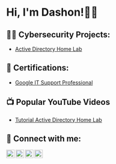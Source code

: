 <h1>Hi, I'm Dashon!👋🏽 

<h2>👨‍💻 Cybersecurity Projects:</h2>


  - [Active Directory Home Lab](https://github.com/CyberJennings/ActiveDirectoryLab)

<h2>📑 Certifications:</h2>

- [Google IT Support Professional](https://coursera.org/verify/professional-cert/QMZLEEY483GJ)

<h2>📺 Popular YouTube Videos</h2>

- [Tutorial Active Directory Home Lab](https://www.youtube.com/watch?v=a83ASGn_V_s)


<h2> 🤳 Connect with me:</h2>

[<img align="left" alt="cyberjennings | YouTube" width="22px" src="https://cdn.jsdelivr.net/npm/simple-icons@v3/icons/youtube.svg" />][youtube]
[<img align="left" alt="cyberjennings | Twitter" width="22px" src="https://cdn.jsdelivr.net/npm/simple-icons@v3/icons/twitter.svg" />][twitter]
[<img align="left" alt="cyberjennings | LinkedIn" width="22px" src="https://cdn.jsdelivr.net/npm/simple-icons@v3/icons/linkedin.svg" />][linkedin]
[<img align="left" alt="cyberjennings | Instagram" width="22px" src="https://cdn.jsdelivr.net/npm/simple-icons@v3/icons/instagram.svg" />][instagram]

[twitter]: https://twitter.com/cyberjennings/
[youtube]: https://www.youtube.com/c/cyberjennings/
[instagram]: https://www.instagram.com/cyberjennings/
[linkedin]: https://www.linkedin.com/in/dashonjennings/

<!--
**joshmadakor1/joshmadakor1** is a ✨ _special_ ✨ repository because its `README.md` (this file) appears on your GitHub profile.

Here are some ideas to get you started:

- 🔭 I’m currently working on ...
- 🌱 I’m currently learning ...
- 👯 I’m looking to collaborate on ...
- 🤔 I’m looking for help with ...
- 💬 Ask me about ...
- 📫 How to reach me: ...
- 😄 Pronouns: ...
- ⚡ Fun fact: ...
-->
